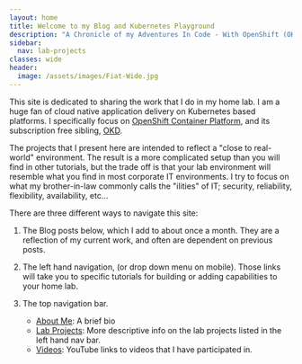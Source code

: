 ```yaml
---
layout: home
title: Welcome to my Blog and Kubernetes Playground
description: "A Chronicle of my Adventures In Code - With OpenShift (OKD), Quarkus, and more! Blog Dedicated to OpenShift Home Lab Projects with OKD"
sidebar:
  nav: lab-projects
classes: wide
header:
  image: /assets/images/Fiat-Wide.jpg
---
```

This site is dedicated to sharing the work that I do in my home lab.  I am a huge fan of cloud native application delivery on Kubernetes based platforms.  I specifically focus on [OpenShift Container Platform](https://openshift.com), and its subscription free sibling, [OKD](https://okd.io).

The projects that I present here are intended to reflect a "close to real-world" environment.  The result is a more complicated setup than you will find in other tutorials, but the trade off is that your lab environment will resemble what you find in most corporate IT environments.  I try to focus on what my brother-in-law commonly calls the "ilities" of IT; security, reliability, flexibility, availability, etc...

There are three different ways to navigate this site:

1. The Blog posts below, which I add to about once a month.  They are a reflection of my current work, and often are dependent on previous posts.

1. The left hand navigation, (or drop down menu on mobile).  Those links will take you to specific tutorials for building or adding capabilities to your home lab.

1. The top navigation bar.  
   * [About Me](/about/): A brief bio
   * [Lab Projects](/lab-projects/): More descriptive info on the lab projects listed in the left hand nav bar.
   * [Videos](/videos/): YouTube links to videos that I have participated in.
